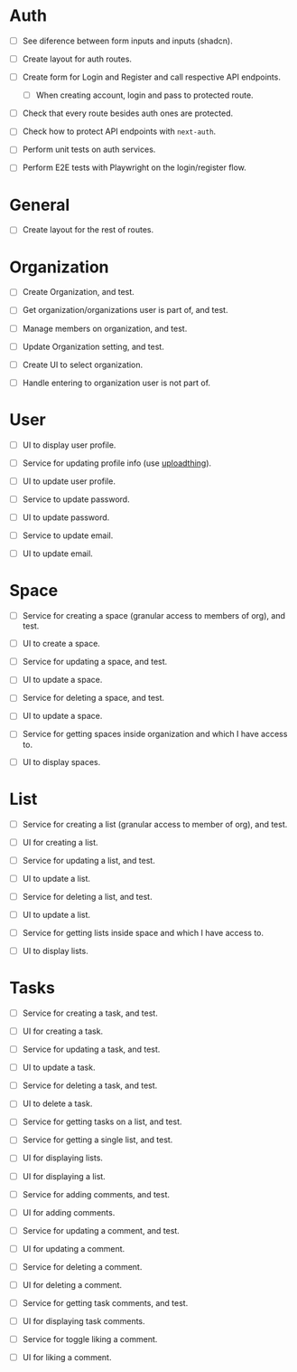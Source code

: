 # Auth

- [ ] See diference between form inputs and inputs (shadcn).   
- [ ] Create layout for auth routes.   
- [ ] Create form for Login and Register and call respective API endpoints.   
  - [ ] When creating account, login and pass to protected route.   
- [ ] Check that every route besides auth ones are protected.   
- [ ] Check how to protect API endpoints with `next-auth`.   
- [ ] Perform unit tests on auth services.   
- [ ] Perform E2E tests with Playwright on the login/register flow.


# General

- [ ] Create layout for the rest of routes.   


# Organization

- [ ] Create Organization, and test.   
- [ ] Get organization/organizations user is part of, and test.   
- [ ] Manage members on organization, and test.   
- [ ] Update Organization setting, and test.   
- [ ] Create UI to select organization.   
- [ ] Handle entering to organization user is not part of.   


# User

- [ ] UI to display user profile.   
- [ ] Service for updating profile info (use [uploadthing](https://uploadthing.com/)).   
- [ ] UI to update user profile.   
- [ ] Service to update password.   
- [ ] UI to update password.   
- [ ] Service to update email.   
- [ ] UI to update email.   


# Space

- [ ] Service for creating a space (granular access to members of org), and test.   
- [ ] UI to create a space.   
- [ ] Service for updating a space, and test.   
- [ ] UI to update a space.   
- [ ] Service for deleting a space, and test.   
- [ ] UI to update a space.   
- [ ] Service for getting spaces inside organization and which I have access to.   
- [ ] UI to display spaces.   


# List

- [ ] Service for creating a list (granular access to member of org), and test.   
- [ ] UI for creating a list.   
- [ ] Service for updating a list, and test.   
- [ ] UI to update a list.   
- [ ] Service for deleting a list, and test.   
- [ ] UI to update a list.   
- [ ] Service for getting lists inside space and which I have access to.   
- [ ] UI to display lists.   


# Tasks

- [ ] Service for creating a task, and test.   
- [ ] UI for creating a task.   
- [ ] Service for updating a task, and test.   
- [ ] UI to update a task.   
- [ ] Service for deleting a task, and test.   
- [ ] UI to delete a task.   
- [ ] Service for getting tasks on a list, and test.   
- [ ] Service for getting a single list, and test.   
- [ ] UI for displaying lists.   
- [ ] UI for displaying a list.   

- [ ] Service for adding comments, and test.   
- [ ] UI for adding comments.   
- [ ] Service for updating a comment, and test.   
- [ ] UI for updating a comment.   
- [ ] Service for deleting a comment.   
- [ ] UI for deleting a comment.   
- [ ] Service for getting task comments, and test.   
- [ ] UI for displaying task comments.   

- [ ] Service for toggle liking a comment.   
- [ ] UI for liking a comment.   